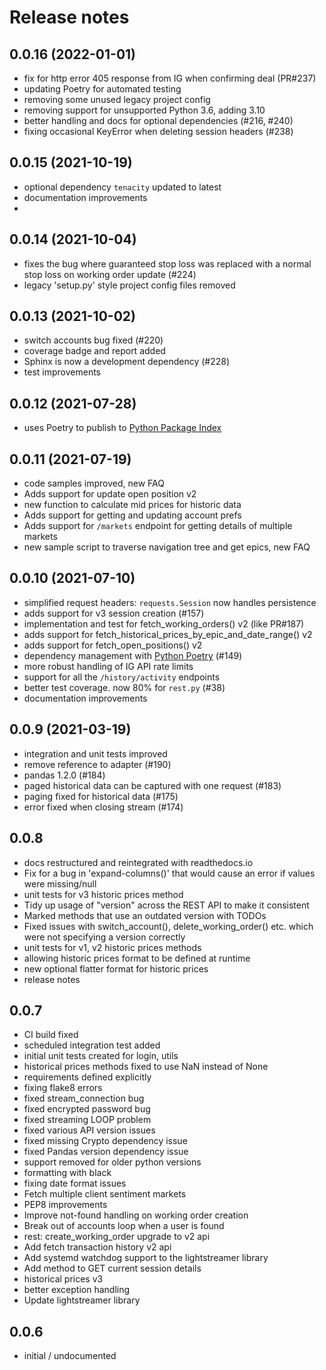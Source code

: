 # Release notes

## 0.0.16 (2022-01-01)
* fix for http error 405 response from IG when confirming deal (PR#237)
* updating Poetry for automated testing
* removing some unused legacy project config
* removing support for unsupported Python 3.6, adding 3.10
* better handling and docs for optional dependencies (#216, #240)
* fixing occasional KeyError when deleting session headers (#238)

## 0.0.15 (2021-10-19)
* optional dependency `tenacity` updated to latest
* documentation improvements
* 
## 0.0.14 (2021-10-04)
* fixes the bug where guaranteed stop loss was replaced with a normal stop loss on working order update (#224)
* legacy 'setup.py' style project config files removed

## 0.0.13 (2021-10-02)
* switch accounts bug fixed (#220)
* coverage badge and report added
* Sphinx is now a development dependency (#228)
* test improvements

## 0.0.12 (2021-07-28)
* uses Poetry to publish to [Python Package Index](https://pypi.org/)

## 0.0.11 (2021-07-19)
* code samples improved, new FAQ
* Adds support for update open position v2
* new function to calculate mid prices for historic data
* Adds support for getting and updating account prefs
* Adds support for `/markets` endpoint for getting details of multiple markets 
* new sample script to traverse navigation tree and get epics, new FAQ

## 0.0.10 (2021-07-10)

* simplified request headers: `requests.Session` now handles persistence
* adds support for v3 session creation (#157)
* implementation and test for fetch_working_orders() v2 (like PR#187)
* adds support for fetch_historical_prices_by_epic_and_date_range() v2 
* adds support for fetch_open_positions() v2
* dependency management with [Python Poetry](https://python-poetry.org/) (#149)
* more robust handling of IG API rate limits
* support for all the `/history/activity` endpoints
* better test coverage. now 80% for `rest.py` (#38)
* documentation improvements

## 0.0.9 (2021-03-19)

* integration and unit tests improved
* remove reference to adapter (#190)
* pandas 1.2.0 (#184)
* paged historical data can be captured with one request (#183)
* paging fixed for historical data (#175)
* error fixed when closing stream (#174)

## 0.0.8

* docs restructured and reintegrated with readthedocs.io
* Fix for a bug in 'expand-columns()' that would cause an error if values were missing/null
* unit tests for v3 historic prices method
* Tidy up usage of "version" across the REST API to make it consistent
* Marked methods that use an outdated version with TODOs
* Fixed issues with switch_account(), delete_working_order() etc. which were not specifying a version correctly
* unit tests for v1, v2 historic prices methods
* allowing historic prices format to be defined at runtime
* new optional flatter format for historic prices
* release notes

## 0.0.7

* CI build fixed
* scheduled integration test added
* initial unit tests created for login, utils
* historical prices methods fixed to use NaN instead of None
* requirements defined explicitly
* fixing flake8 errors
* fixed stream_connection bug
* fixed encrypted password bug
* fixed streaming LOOP problem
* fixed various API version issues
* fixed missing Crypto dependency issue
* fixed Pandas version dependency issue
* support removed for older python versions
* formatting with black
* fixing date format issues
* Fetch multiple client sentiment markets
* PEP8 improvements
* Improve not-found handling on working order creation
* Break out of accounts loop when a user is found
* rest: create_working_order upgrade to v2 api
* Add fetch transaction history v2 api
* Add systemd watchdog support to the lightstreamer library
* Add method to GET current session details
* historical prices v3
* better exception handling
* Update lightstreamer library


## 0.0.6

* initial / undocumented